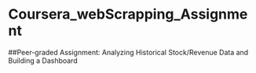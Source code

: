 # Coursera_webScrapping_Assignment
##Peer-graded Assignment: Analyzing Historical Stock/Revenue Data and Building a Dashboard
